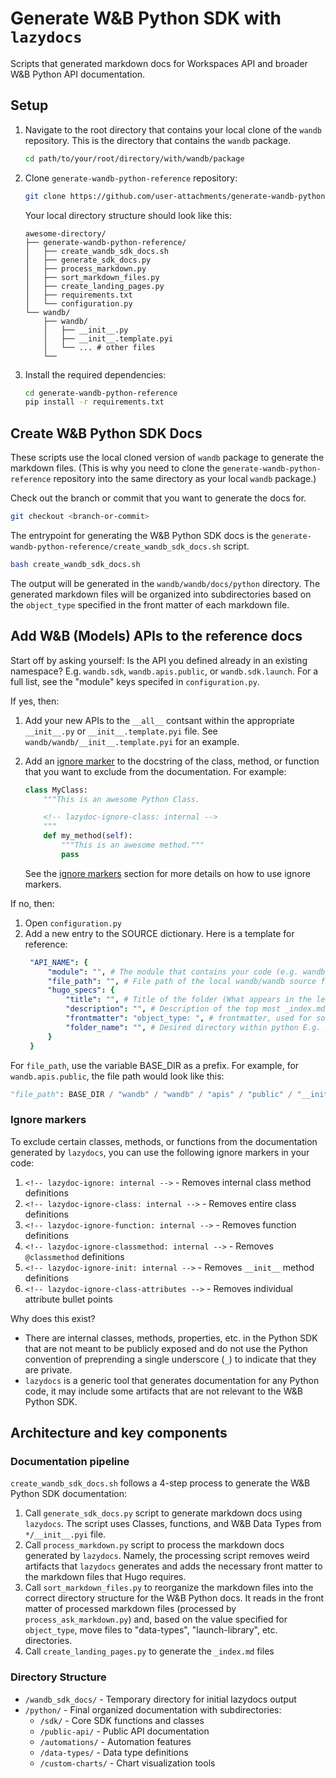 # Generate W&B Python SDK with `lazydocs`

Scripts that generated markdown docs for Workspaces API and broader W&B Python API documentation.

## Setup
1. Navigate to the root directory that contains your local clone of the `wandb` repository. This is the directory that contains the `wandb` package.

   ```bash
   cd path/to/your/root/directory/with/wandb/package
   ```
2. Clone `generate-wandb-python-reference` repository:

   ```bash
   git clone https://github.com/user-attachments/generate-wandb-python-reference.git
   ```

    Your local directory structure should look like this:

    ```text
    awesome-directory/
    ├── generate-wandb-python-reference/
    │   ├── create_wandb_sdk_docs.sh
    │   ├── generate_sdk_docs.py
    │   ├── process_markdown.py
    │   ├── sort_markdown_files.py
    │   ├── create_landing_pages.py
    │   ├── requirements.txt
    │   └── configuration.py
    └── wandb/
        ├── wandb/
        │   ├── __init__.py
        │   ├── __init__.template.pyi
        │   └── ... # other files
        └──
    ```

3. Install the required dependencies:
   ```bash
   cd generate-wandb-python-reference
   pip install -r requirements.txt
   ``` 

## Create W&B Python SDK Docs

These scripts use the local cloned version of `wandb` package to generate the markdown files. (This is why you need to clone the `generate-wandb-python-reference` repository into the same directory as your local `wandb` package.)

Check out the branch or commit that you want to generate the docs for.

```bash title="wandb"
git checkout <branch-or-commit>
```

The entrypoint for generating the W&B Python SDK docs is the `generate-wandb-python-reference/create_wandb_sdk_docs.sh` script.

```bash title="generate-wandb-python-reference"
bash create_wandb_sdk_docs.sh
```

The output will be generated in the `wandb/wandb/docs/python` directory. The generated markdown files will be organized into subdirectories based on the `object_type` specified in the front matter of each markdown file.

## Add W&B (Models) APIs to the reference docs

Start off by asking yourself: Is the API you defined already in an existing namespace? E.g. `wandb.sdk`, `wandb.apis.public`, or `wandb.sdk.launch`. For a full list, see the "module" keys specifed in `configuration.py`.

If yes, then:

1. Add your new APIs to the `__all__` contsant within the appropriate `__init__.py` or `__init__.template.pyi` file. See  `wandb/wandb/__init__.template.pyi` for an example.
2. Add an [ignore marker](#ignore-markers) to the docstring of the class, method, or function that you want to exclude from the documentation. For example:
   ```python
   class MyClass:
       """This is an awesome Python Class.

       <!-- lazydoc-ignore-class: internal -->
       """
       def my_method(self):
           """This is an awesome method."""
           pass
   ```

   See the [ignore markers](#ignore-markers) section for more details on how to use ignore markers.
 
If no, then:

1. Open `configuration.py`
2. Add a new entry to the SOURCE dictionary. Here is a template for reference:
   ```yaml
    "API_NAME": {
        "module": "", # The module that contains your code (e.g. wandb.apis.public)
        "file_path": "", # File path of the local wandb/wandb source files
        "hugo_specs": {
            "title": "", # Title of the folder (What appears in the left navigation)
            "description": "", # Description of the top most _index.md file
            "frontmatter": "object_type: ", # frontmatter, used for sorting
            "folder_name": "", # Desired directory within python E.g. python/launch-library, python/data-type/
        }
    }
   ```

For `file_path`, use the variable BASE_DIR as a prefix. For example, for `wandb.apis.public`, the file path would look like this:

```py
"file_path": BASE_DIR / "wandb" / "wandb" / "apis" / "public" / "__init__.py"
```

### Ignore markers

To exclude certain classes, methods, or functions from the documentation generated by `lazydocs`, you can use the following ignore markers in your code:

1. `<!-- lazydoc-ignore: internal -->` - Removes internal class method definitions
2. `<!-- lazydoc-ignore-class: internal -->` - Removes entire class definitions
3. `<!-- lazydoc-ignore-function: internal -->` - Removes function definitions
4. `<!-- lazydoc-ignore-classmethod: internal -->` - Removes `@classmethod` definitions
5. `<!-- lazydoc-ignore-init: internal -->` - Removes `__init__` method definitions
6. `<!-- lazydoc-ignore-class-attributes -->` - Removes individual attribute bullet points

Why does this exist?
* There are internal classes, methods, properties, etc. in the Python SDK that are not meant to be publicly exposed and do not use the Python convention of preprending a single underscore (`_`) to indicate that they are private.
* `lazydocs` is a generic tool that generates documentation for any Python code, it may include some artifacts that are not relevant to the W&B Python SDK.


## Architecture and key components 

### Documentation pipeline
`create_wandb_sdk_docs.sh` follows a 4-step process to generate the W&B Python SDK documentation:

1. Call `generate_sdk_docs.py` script to generate markdown docs using `lazydocs`. The script uses Classes, functions, and W&B Data Types from `*/__init__.pyi` file.
2. Call `process_markdown.py` script to process the markdown docs generated by `lazydocs`. Namely, the processing script removes weird artifacts that `lazydocs` generates and adds the necessary front matter to the markdown files that Hugo requires.
3. Call `sort_markdown_files.py` to reorganize the markdown files into the correct directory structure for the W&B Python docs. It reads in the front matter of processed markdown files (processed by `process_ask_markdown.py`) and, based on the value specified for `object_type`, move files to "data-types", "launch-library", etc. directories.
4. Call `create_landing_pages.py` to generate the `_index.md` files

### Directory Structure
- `/wandb_sdk_docs/` - Temporary directory for initial lazydocs output
- `/python/` - Final organized documentation with subdirectories:
  - `/sdk/` - Core SDK functions and classes
  - `/public-api/` - Public API documentation
  - `/automations/` - Automation features
  - `/data-types/` - Data type definitions
  - `/custom-charts/` - Chart visualization tools